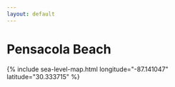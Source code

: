 ```yaml
---
layout: default
---
```


# Pensacola Beach

{% include sea-level-map.html longitude="-87.141047" latitude="30.333715" %}
